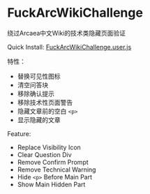 # FuckArcWikiChallenge

绕过Arcaea中文Wiki的技术类隐藏页面验证

Quick Install: [FuckArcWikiChallenge.user.js](https://github.com/Kuroikage1732/FuckArcWikiChallenge/raw/master/FuckArcWikiChallenge.user.js)

特性：
- 替换可见性图标
- 清空问答块
- 移除确认提示
- 移除技术性页面警告
- 隐藏文章前的空白 `<p>`
- 显示隐藏的文章

Feature:
- Replace Visibility Icon
- Clear Question Div
- Remove Confirm Prompt
- Remove Technical Warning
- Hide `<p>` Before Main Part
- Show Main Hidden Part